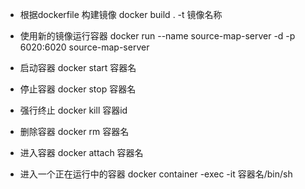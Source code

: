 * 根据dockerfile 构建镜像 docker build . -t 镜像名称
* 使用新的镜像运行容器 docker run --name source-map-server -d -p 6020:6020 source-map-server





* 启动容器 docker start 容器名
* 停止容器 docker stop 容器名
* 强行终止 docker kill 容器id
* 删除容器 docker rm 容器名
* 进入容器 docker attach 容器名
* 进入一个正在运行中的容器 docker container -exec -it 容器名/bin/sh